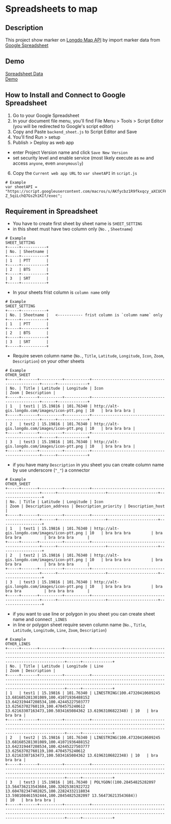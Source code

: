 # Spreadsheets to map
## Description
This project show marker on [Longdo Map API](http://map.longdo.com/longdo-map-api) by import marker data from [Google Spreadsheet](https://www.google.com/intl/th_th/sheets/about/)
## Demo
[Spreadsheet Data](https://docs.google.com/spreadsheets/d/1rVIcAH6_FaAHXr0JSxsXuEJLCBsTt7PTWqPmjlueOws/edit#gid=1414443074) <br />
[Demo](http://usermap.longdo.com/supanut/spreadsheets-to-map/)
## How to Install and Connect to Google Spreadsheet
1. Go to your Google Spreadsheet
2. In your document file menu, you'll find File Menu > Tools > Script Editor (you will be redirected to Google's script editor)
3. Copy and Paste `backend_sheet.js` to Script Editor and Save
4. You'll find Run > setup
5. Publish > Deploy as web app
 - enter Project Version name and click `Save New Version` 
 - set security level and enable service (most likely execute as `me` and access `anyone`, even `anonymously`)
6. Copy the `Current web app URL` to `var sheetAPI` in `script.js`

```
# Example
var sheetAPI = "https://script.googleusercontent.com/macros/s/AKfycbz1R9fkxqcy_aXCUCFKG8H8zdSirsA2_-Z_5qiLchQ7Gs2h1KIf/exec";
```

## Requirement in Spreadsheet
- You have to create first sheet by sheet name is `SHEET_SETTING` 
 - in this sheet must have two column only (`No.` , `Sheetname`)
 
 ```
# Example
SHEET_SETTING
+-----+-----------+
| No. | Sheetname |
+-----+-----------+
| 1   | PTT       |
+-----+-----------+
| 2   | BTS       |
+-----+-----------+
| 3   | SRT       |
+-----+-----------+
```

- In your sheets frist column is `column name` only

```
# Example
SHEET_SETTING
+-----+-----------+
| No. | Sheetname |   <----------- frist column is `column name` only
+-----+-----------+
| 1   | PTT       |
+-----+-----------+
| 2   | BTS       |
+-----+-----------+
| 3   | SRT       |
+-----+-----------+
```

- Require seven column name (`No.`, `Title`, `Latitude`, `Longitude`, `Icon`, `Zoom`, `Description`) on your other sheets

```
# Example
OTHER_SHEET
+-----+-------+----------+-----------+-----------------------------------------------+------+-------------+
| No. | Title | Latitude | Longitude | Icon                                          | Zoom | Description |
+-----+-------+----------+-----------+-----------------------------------------------+------+-------------+
| 1   | test1 | 15.19816 | 101.76340 | http://alt-gis.longdo.com/images/icon-ptt.png | 10   | bra bra bra |
+-----+-------+----------+-----------+-----------------------------------------------+------+-------------+
| 2   | test2 | 15.19816 | 101.76340 | http://alt-gis.longdo.com/images/icon-ptt.png | 10   | bra bra bra |
+-----+-------+----------+-----------+-----------------------------------------------+------+-------------+
| 3   | test3 | 15.19816 | 101.76340 | http://alt-gis.longdo.com/images/icon-ptt.png | 10   | bra bra bra |
+-----+-------+----------+-----------+-----------------------------------------------+------+-------------+
```

- if you have many `Description` in you sheet you can create column name by use underscore (`"_"`) a connector

```
# Example
OTHER_SHEET
+-----+-------+----------+-----------+-----------------------------------------------+------+---------------------+----------------------+------------------+
| No. | Title | Latitude | Longitude | Icon                                          | Zoom | Description_address | Description_priority | Description_host |
+-----+-------+----------+-----------+-----------------------------------------------+------+---------------------+----------------------+------------------+
| 1   | test1 | 15.19816 | 101.76340 | http://alt-gis.longdo.com/images/icon-ptt.png | 10   | bra bra bra         | bra bra bra          | bra bra bra      |
+-----+-------+----------+-----------+-----------------------------------------------+------+---------------------+----------------------+------------------+
| 2   | test2 | 15.19816 | 101.76340 | http://alt-gis.longdo.com/images/icon-ptt.png | 10   | bra bra bra         | bra bra bra          | bra bra bra      |
+-----+-------+----------+-----------+-----------------------------------------------+------+---------------------+----------------------+------------------+
| 3   | test3 | 15.19816 | 101.76340 | http://alt-gis.longdo.com/images/icon-ptt.png | 10   | bra bra bra         | bra bra bra          | bra bra bra      |
+-----+-------+----------+-----------+-----------------------------------------------+------+---------------------+----------------------+------------------+
```

- if you want to use line or polygon in you sheet you can create sheet name and connect `_LINES`
- in line or polygon sheet require seven column name (`No.`, `Title`, `Latitude`, `Longitude`, `Line`, `Zoom`, `Description`)

```
# Example
OTHER_LINES
+-----+-------+----------+-----------+------------------------------------------------------------------------------------------------------------------------------------------------------------------------------------------------------+------+-------------+
| No. | Title | Latitude | Longitude | Line                                                                                                                                                                                                 | Zoom | Description |
+-----+-------+----------+-----------+------------------------------------------------------------------------------------------------------------------------------------------------------------------------------------------------------+------+-------------+
| 1   | test1 | 15.19816 | 101.76340 | LINESTRING(100.47320410609245 13.681685281301089,100.41071936488152 13.642319447208534,100.42445227503777 13.62563702760119,100.4704575240612 13.62163307163473,100.5034165084362 13.61963106822348) | 10   | bra bra bra |
+-----+-------+----------+-----------+------------------------------------------------------------------------------------------------------------------------------------------------------------------------------------------------------+------+-------------+
| 2   | test2 | 15.19816 | 101.76340 | LINESTRING(100.47320410609245 13.681685281301089,100.41071936488152 13.642319447208534,100.42445227503777 13.62563702760119,100.4704575240612 13.62163307163473,100.5034165084362 13.61963106822348) | 10   | bra bra bra |
+-----+-------+----------+-----------+------------------------------------------------------------------------------------------------------------------------------------------------------------------------------------------------------+------+-------------+
| 3   | test3 | 15.19816 | 101.76340 | POLYGON((100.28454825282097 13.564736213543684,100.32025381922722 13.604782347402825,100.22824332118034 13.598108461592444,100.28454825282097 13.564736213543684))                                   | 10   | bra bra bra |
+-----+-------+----------+-----------+------------------------------------------------------------------------------------------------------------------------------------------------------------------------------------------------------+------+-------------+
